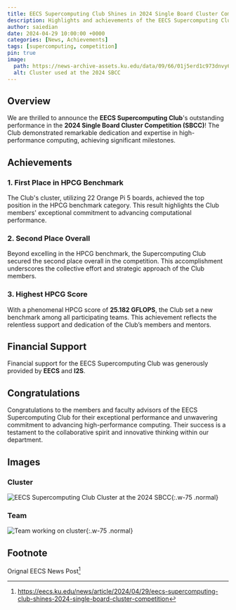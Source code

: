 ```yaml
---
title: EECS Supercomputing Club Shines in 2024 Single Board Cluster Competition
description: Highlights and achievements of the EECS Supercomputing Club in the 2024 SBCC.
author: saiedian
date: 2024-04-29 10:00:00 +0000
categories: [News, Achievements]
tags: [supercomputing, competition]
pin: true
image:
  path: https://news-archive-assets.ku.edu/data/09/66/01j5erd1c973dnvy648r9t761t.png
  alt: Cluster used at the 2024 SBCC
---
```


## Overview

We are thrilled to announce the **EECS Supercomputing Club**'s outstanding performance in the **2024 Single Board Cluster Competition (SBCC)**! The Club demonstrated remarkable dedication and expertise in high-performance computing, achieving significant milestones.

## Achievements

### 1. First Place in HPCG Benchmark

The Club's cluster, utilizing 22 Orange Pi 5 boards, achieved the top position in the HPCG benchmark category. This result highlights the Club members' exceptional commitment to advancing computational performance.

### 2. Second Place Overall

Beyond excelling in the HPCG benchmark, the Supercomputing Club secured the second place overall in the competition. This accomplishment underscores the collective effort and strategic approach of the Club members.

### 3. Highest HPCG Score

With a phenomenal HPCG score of **25.182 GFLOPS**, the Club set a new benchmark among all participating teams. This achievement reflects the relentless support and dedication of the Club’s members and mentors.

## Financial Support

Financial support for the EECS Supercomputing Club was generously provided by **EECS** and **I2S**.

## Congratulations

Congratulations to the members and faculty advisors of the EECS Supercomputing Club for their exceptional performance and unwavering commitment to advancing high-performance computing. Their success is a testament to the collaborative spirit and innovative thinking within our department.  

## Images

### Cluster

![EECS Supercomputing Club Cluster at the 2024 SBCC](https://news-archive-assets.ku.edu/data/09/66/01j5erd1c973dnvy648r9t761t.png){:.w-75 .normal}

### Team

![Team working on cluster](https://news-archive-assets.ku.edu/data/a0/99/01j5erd1ejd3bdktx3qhh73jkc.jpg){:.w-75 .normal}


## Footnote

Orignal EECS News Post[^footnote]

[^footnote]: https://eecs.ku.edu/news/article/2024/04/29/eecs-supercomputing-club-shines-2024-single-board-cluster-competition
